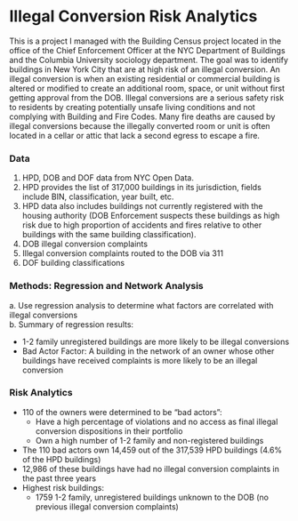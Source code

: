 # Illegal Conversion Risk Analytics

This is a project I managed with the Building Census project located in the office of the Chief Enforcement Officer at the NYC Department of Buildings and the Columbia University sociology department. The goal was to identify buildings in New York City that are at high risk of an illegal conversion. An illegal conversion is when an existing residential or commercial building is altered or modified to create an additional room, space, or unit without first getting approval from the DOB. Illegal conversions are a serious safety risk to residents by creating potentially unsafe living conditions and not complying with Building and Fire Codes. Many fire deaths are caused by illegal conversions because the illegally converted room or unit is often located in a cellar or attic that lack a second egress to escape a fire.

### Data
1. HPD, DOB and DOF data from NYC Open Data.  
2. HPD provides the list of 317,000 buildings in its jurisdiction, fields include BIN, classification, year built, etc.  
3. HPD data also includes buildings not currently registered with the housing authority (DOB Enforcement suspects these buildings as high risk due to high proportion of accidents and fires relative to other buildings with the same building classification).
4. DOB illegal conversion complaints  
5. Illegal conversion complaints routed to the DOB via 311  
6. DOF building classifications  

### Methods: Regression and Network Analysis
a. Use regression analysis to determine what factors are correlated with illegal conversions  
b. Summary of regression results:  
- 1-2 family unregistered buildings are more likely to be illegal conversions  
- Bad Actor Factor: A building in the network of an owner whose other buildings have received complaints is more likely to be an illegal conversion  

### Risk Analytics
- 110 of the owners were determined to be “bad actors”:  
    - Have a high percentage of violations and no access as final illegal conversion dispositions in their portfolio  
    - Own a high number of 1-2 family and non-registered buildings  
- The 110 bad actors own 14,459 out of the 317,539  HPD buildings (4.6% of the HPD buildings)  
- 12,986 of these buildings have had no illegal conversion complaints in the past three years  
- Highest risk buildings:  
    - 1759 1-2 family, unregistered buildings unknown to the DOB (no previous illegal conversion complaints)
